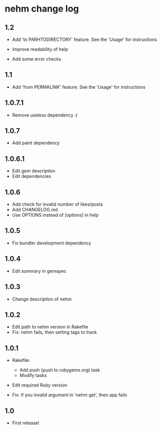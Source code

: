 # nehm change log

## 1.2

* Add 'to PARHTODIRECTORY' feature. See the 'Usage' for instructions

* Improve readability of help

* Add some error checks

## 1.1

* Add 'from PERMALINK' feature. See the 'Usage' for instructions

## 1.0.7.1

* Remove useless dependency :)

## 1.0.7

* Add paint dependency

## 1.0.6.1

* Edit gem description
* Edit dependencies

## 1.0.6

* Add check for invalid number of likes/posts
* Add CHANGELOG.md
* Use OPTIONS instead of [options] in help

## 1.0.5

* Fix bundler development dependency

## 1.0.4

* Edit summary in gemspec

## 1.0.3

* Change description of nehm

## 1.0.2

* Edit path to nehm version in Rakefile
* Fix: nehm fails, then setting tags to track

## 1.0.1

* Rakefile:

  * Add push (push to rubygems.org) task
  * Modify tasks

* Edit required Ruby version
* Fix: if you invalid argument in 'nehm get', then app fails

## 1.0

* First release!
